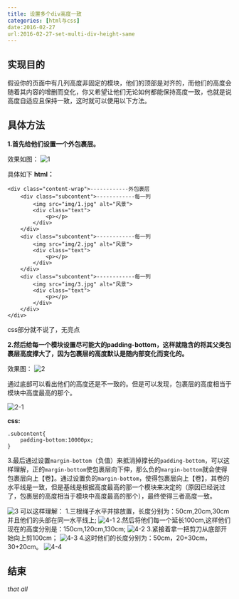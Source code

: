 ```yaml
---
title: 设置多个div高度一致
categories: [html与css]
date:2016-02-27
url:2016-02-27-set-multi-div-height-same
---
```


## 实现目的
假设你的页面中有几列高度非固定的模块，他们的顶部是对齐的，而他们的高度会随着其内容的增删而变化，你又希望让他们无论如何都能保持高度一致，也就是说高度自适应且保持一致，这时就可以使用以下方法。

## 具体方法

**1.首先给他们设置一个外包裹层。**

效果如图：
![1](http://7xqo7w.com1.z0.glb.clouddn.com/%E5%A4%9A%E4%B8%AAdiv1.png)

具体如下
**html：**
```
<div class="content-wrap">------------外包裹层
	<div class="subcontent">------------每一列
		<img src="img/1.jpg" alt="风景">
		<div class="text">
			<p></p>
		</div>	
	</div>
	<div class="subcontent">------------每一列
		<img src="img/2.jpg" alt="风景">
		<div class="text">	
			<p></p>
		</div>
	</div>
	<div class="subcontent">------------每一列
		<img src="img/3.jpg" alt="风景">			
		<div class="text">	
			<p></p>	
		</div>	
	</div>
</div>
```
css部分就不说了，无亮点

**2.然后给每一个模块设置尽可能大的padding-bottom，这样就隐含的将其父类包裹层高度撑大了，因为包裹层的高度默认是随内部变化而变化的。**

效果图：
![2](http://7xqo7w.com1.z0.glb.clouddn.com/%E5%A4%9A%E4%B8%AAdiv2.png)

通过底部可以看出他们的高度还是不一致的。但是可以发现，包裹层的高度相当于模块中高度最高的那个。

![2-1](http://7xqo7w.com1.z0.glb.clouddn.com/%E5%A4%9A%E4%B8%AAdiv2-1.png)

**css:**
```
.subcontent{
	padding-bottom:10000px;
}
```

3.最后通过设置`margin-bottom`（负值）来抵消掉撑长的`padding-bottom`，可以这样理解，正的`margin-bottom`使包裹层向下伸，那么负的`margin-bottom`就会使得包裹层向上【卷】。通过设置负的`margin-bottom`，使得包裹层向上【卷】，其卷的水平线是一致，但是基线是根据高度最高的那一个模块来决定的（原因已经说过了，包裹层的高度相当于模块中高度最高的那个），最终使得三者高度一致。

![3](http://7xqo7w.com1.z0.glb.clouddn.com/%E5%A4%9A%E4%B8%AAdiv3.png)
可以这样理解：
1.三根绳子水平并排放置，长度分别为：50cm,20cm,30cm并且他们的头部在同一水平线上;
![4-1](http://7xqo7w.com1.z0.glb.clouddn.com/%E5%A4%9A%E4%B8%AAdiv4-1.png)
2.然后将他们每一个延长100cm,这样他们现在的高度分别是：150cm,120cm,130cm;
![4-2](http://7xqo7w.com1.z0.glb.clouddn.com/%E5%A4%9A%E4%B8%AAdiv4-2.png)
3.紧接着拿一把剪刀从底部开始向上剪100cm；
![4-3](http://7xqo7w.com1.z0.glb.clouddn.com/%E5%A4%9A%E4%B8%AAdiv4-3.png)
4.这时他们的长度分别为：50cm，20+30cm，30+20cm。
![4-4](http://7xqo7w.com1.z0.glb.clouddn.com/%E5%A4%9A%E4%B8%AAdiv4-4.png)

## 结束
*that all*